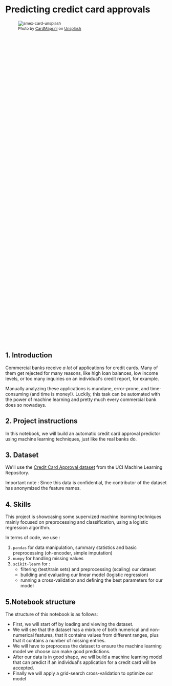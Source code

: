 # Predicting credict card approvals
<figure style="font-size:12px;height:1000px">
  <img src="https://github.com/xaviermmi/academic-projects/assets/122324304/9fd785d3-e44a-4683-9949-182260fe7fe0" alt="amex-card-unsplash">
  <figcaption>Photo by <a href="https://unsplash.com/@cardmapr?utm_source=unsplash&utm_medium=referral&utm_content=creditCopyText">CardMapr.nl</a> on <a href="https://unsplash.com/photos/i-t4zL1Nqc0?utm_source=unsplash&utm_medium=referral&utm_content=creditCopyText">Unsplash</a></figcaption>
</figure>


## 1. Introduction
<p>Commercial banks receive <em>a lot</em> of applications for credit cards. Many of them get rejected for many reasons, like high loan balances, low income levels, or too many inquiries on an individual's credit report, for example.</p>
<p>Manually analyzing these applications is mundane, error-prone, and time-consuming (and time is money!). Luckily, this task can be automated with the power of machine learning and pretty much every commercial bank does so nowadays.</p>

## 2. Project instructions
In this notebook, we will build an automatic credit card approval predictor using machine learning techniques, just like the real banks do.

## 3. Dataset
<p>We'll use the <a href="http://archive.ics.uci.edu/ml/datasets/credit+approval">Credit Card Approval dataset</a> from the UCI Machine Learning Repository.
<p>Important note : 
Since this data is confidential, the contributor of the dataset has anonymized the feature names.</p>
  
## 4. Skills
<p>This project is showcasing some supervized machine learning techniques mainly focused on preprocessing and classification, using a logistic regression algorithm.</p>
<p>In terms of code, we use :
<ol>
<li><code>pandas</code> for data manipulation, summary statistics and basic preprocessing (oh-encoder, simple imputation)
<li><code>numpy</code> for handling missing values
<li><code>scikit-learn</code> for :
  <ul>
  <li>filtering (test/train sets) and preprocessing (scaling) our dataset
  <li>building and evaluating our linear model (logistic regression)
  <li>running a cross-validation and defining the best parameters for our model</li>
  </ul>
</li></ol></p>

## 5.Notebook structure
The structure of this notebook is as follows:</p>
<ul>
<li>First, we will start off by loading and viewing the dataset.
<li>We will see that the dataset has a mixture of both numerical and non-numerical features, that it contains values from different ranges, plus that it contains a number of missing entries.
<li>We will have to preprocess the dataset to ensure the machine learning model we choose can make good predictions.
<li>After our data is in good shape, we will build a machine learning model that can predict if an individual's application for a credit card will be accepted.
<li>Finally we will apply a grid-search cross-validation to optimize our model</li>
</ul>
